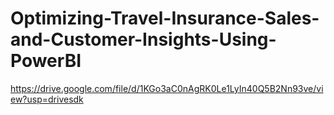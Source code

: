 # Optimizing-Travel-Insurance-Sales-and-Customer-Insights-Using-PowerBI
https://drive.google.com/file/d/1KGo3aC0nAgRK0Le1LyIn40Q5B2Nn93ve/view?usp=drivesdk
